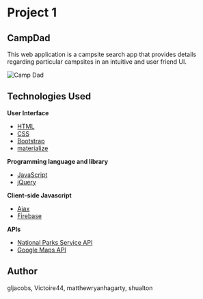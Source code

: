 # Project 1

## CampDad
This web application is a campsite search app that provides details regarding particular campsites in an intuitive and user friend UI.

![Camp Dad](assets/images/campdad.gif)

## Technologies Used

<strong>User Interface</strong>

* [HTML](https://developer.mozilla.org/en-US/docs/Web/HTML)
* [CSS](https://developer.mozilla.org/en-US/docs/Web/CSS)
* [Bootstrap](https://getbootstrap.com/)
* [materialize](https://materializecss.com/)

<strong>Programming language and library</strong>
* [JavaScript](https://developer.mozilla.org/en-US/docs/Web/JavaScript)
* [jQuery](https://jquery.com/)

<strong>Client-side Javascript</strong>

* [Ajax](https://developer.mozilla.org/en-US/docs/Web/Guide/AJAX)
* [Firebase](https://firebase.google.com/)

<strong>APIs</strong>

* [National Parks Service API](https://www.nps.gov/subjects/developer/api-documentation.htm)
* [Google Maps API](https://developers.google.com/maps/documentation/javascript/examples/place-search)

## Author

gljacobs, Victoire44, matthewryanhagarty, shualton

